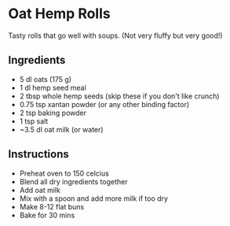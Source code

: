 # Oat Hemp Rolls
Tasty rolls that go well with soups. (Not very fluffy but very good!)

## Ingredients
- 5 dl oats (175 g)
- 1 dl hemp seed meal 
- 2 tbsp whole hemp seeds (skip these if you don't like crunch)
- 0.75 tsp xantan powder (or any other binding factor)
- 2 tsp baking powder
- 1 tsp salt
- ~3.5 dl oat milk (or water)

## Instructions
- Preheat oven to 150 celcius
- Blend all dry ingredients together
- Add oat milk
- Mix with a spoon and add more milk if too dry
- Make 8-12 flat buns
- Bake for 30 mins
